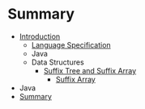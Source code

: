 # Summary

* [Introduction](README.md)
   * [Language Specification](java_language_specification.md)
   * Java
   * Data Structures
       * [Suffix Tree and Suffix Array](suffix_tree_and_suffix_array.md)
           * [Suffix Array](suffix_array.md)
* Java
* [Summary](SUMMARY.md)

